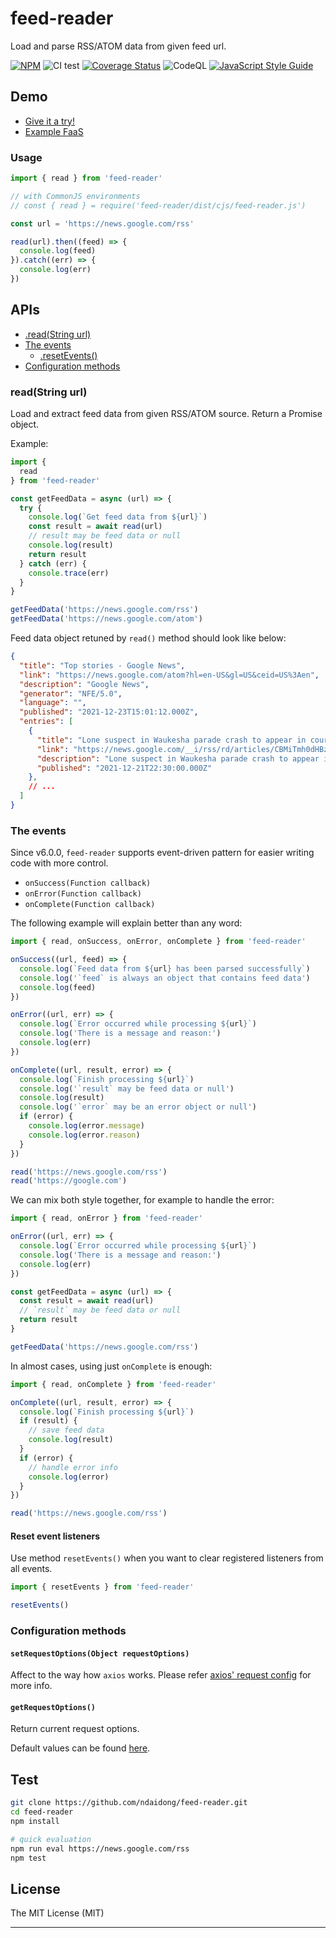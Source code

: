 # feed-reader

Load and parse RSS/ATOM data from given feed url.

[![NPM](https://badge.fury.io/js/feed-reader.svg)](https://badge.fury.io/js/feed-reader)
![CI test](https://github.com/ndaidong/feed-reader/workflows/ci-test/badge.svg)
[![Coverage Status](https://coveralls.io/repos/github/ndaidong/feed-reader/badge.svg?updated=1)](https://coveralls.io/github/ndaidong/feed-reader)
![CodeQL](https://github.com/ndaidong/feed-reader/workflows/CodeQL/badge.svg)
[![JavaScript Style Guide](https://img.shields.io/badge/code_style-standard-brightgreen.svg)](https://standardjs.com)

## Demo

- [Give it a try!](https://demos.pwshub.com/feed-reader)
- [Example FaaS](https://extractor.pwshub.com/feed/parse?url=https://news.google.com/rss&apikey=demo-TEyRycuuMCiGBiBocbLGSpagfj7gOF8AMyAWfEgP)

### Usage

```js
import { read } from 'feed-reader'

// with CommonJS environments
// const { read } = require('feed-reader/dist/cjs/feed-reader.js')

const url = 'https://news.google.com/rss'

read(url).then((feed) => {
  console.log(feed)
}).catch((err) => {
  console.log(err)
})
```

## APIs

- [.read(String url)](#readstring-url)
- [The events](#the-events)
  - [.resetEvents()](#reset-event-listeners)
- [Configuration methods](#configuration-methods)

### read(String url)

Load and extract feed data from given RSS/ATOM source. Return a Promise object.

Example:

```js
import {
  read
} from 'feed-reader'

const getFeedData = async (url) => {
  try {
    console.log(`Get feed data from ${url}`)
    const result = await read(url)
    // result may be feed data or null
    console.log(result)
    return result
  } catch (err) {
    console.trace(err)
  }
}

getFeedData('https://news.google.com/rss')
getFeedData('https://news.google.com/atom')
```

Feed data object retuned by `read()` method should look like below:

```json
{
  "title": "Top stories - Google News",
  "link": "https://news.google.com/atom?hl=en-US&gl=US&ceid=US%3Aen",
  "description": "Google News",
  "generator": "NFE/5.0",
  "language": "",
  "published": "2021-12-23T15:01:12.000Z",
  "entries": [
    {
      "title": "Lone suspect in Waukesha parade crash to appear in court today, as Wisconsin reels from tragedy that left 5 dead and dozens more injured - CNN",
      "link": "https://news.google.com/__i/rss/rd/articles/CBMiTmh0dHBzOi8vd3d3LmNubi5jb20vMjAyMS8xMS8yMy91cy93YXVrZXNoYS1jYXItcGFyYWRlLWNyb3dkLXR1ZXNkYXkvaW5kZXguaHRtbNIBUmh0dHBzOi8vYW1wLmNubi5jb20vY25uLzIwMjEvMTEvMjMvdXMvd2F1a2VzaGEtY2FyLXBhcmFkZS1jcm93ZC10dWVzZGF5L2luZGV4Lmh0bWw?oc=5",
      "description": "Lone suspect in Waukesha parade crash to appear in court today, as Wisconsin reels from tragedy that left 5 dead and dozens more injured &nbsp;&nbsp; CNN Waukesha Christmas parade attack: 5 dead, 48 injured, Darrell Brooks named as...",
      "published": "2021-12-21T22:30:00.000Z"
    },
    // ...
  ]
}
```

### The events

Since v6.0.0, `feed-reader` supports event-driven pattern for easier writing code with more control.

- `onSuccess(Function callback)`
- `onError(Function callback)`
- `onComplete(Function callback)`

The following example will explain better than any word:

```js
import { read, onSuccess, onError, onComplete } from 'feed-reader'

onSuccess((url, feed) => {
  console.log(`Feed data from ${url} has been parsed successfully`)
  console.log('`feed` is always an object that contains feed data')
  console.log(feed)
})

onError((url, err) => {
  console.log(`Error occurred while processing ${url}`)
  console.log('There is a message and reason:')
  console.log(err)
})

onComplete((url, result, error) => {
  console.log(`Finish processing ${url}`)
  console.log('`result` may be feed data or null')
  console.log(result)
  console.log('`error` may be an error object or null')
  if (error) {
    console.log(error.message)
    console.log(error.reason)
  }
})

read('https://news.google.com/rss')
read('https://google.com')
```

We can mix both style together, for example to handle the error:

```js
import { read, onError } from 'feed-reader'

onError((url, err) => {
  console.log(`Error occurred while processing ${url}`)
  console.log('There is a message and reason:')
  console.log(err)
})

const getFeedData = async (url) => {
  const result = await read(url)
  // `result` may be feed data or null
  return result
}

getFeedData('https://news.google.com/rss')
````

In almost cases, using just `onComplete` is enough:

```js
import { read, onComplete } from 'feed-reader'

onComplete((url, result, error) => {
  console.log(`Finish processing ${url}`)
  if (result) {
    // save feed data
    console.log(result)
  }
  if (error) {
    // handle error info
    console.log(error)
  }
})

read('https://news.google.com/rss')
````

#### Reset event listeners

Use method `resetEvents()` when you want to clear registered listeners from all events.

```js
import { resetEvents } from 'feed-reader'

resetEvents()
````

### Configuration methods

#### `setRequestOptions(Object requestOptions)`

Affect to the way how `axios` works. Please refer [axios' request config](https://axios-http.com/docs/req_config) for more info.

#### `getRequestOptions()`

Return current request options.

Default values can be found [here](https://github.com/ndaidong/feed-reader/blob/main/src/config.js#L5).


## Test

```bash
git clone https://github.com/ndaidong/feed-reader.git
cd feed-reader
npm install

# quick evaluation
npm run eval https://news.google.com/rss
npm test
```

## License
The MIT License (MIT)

---
